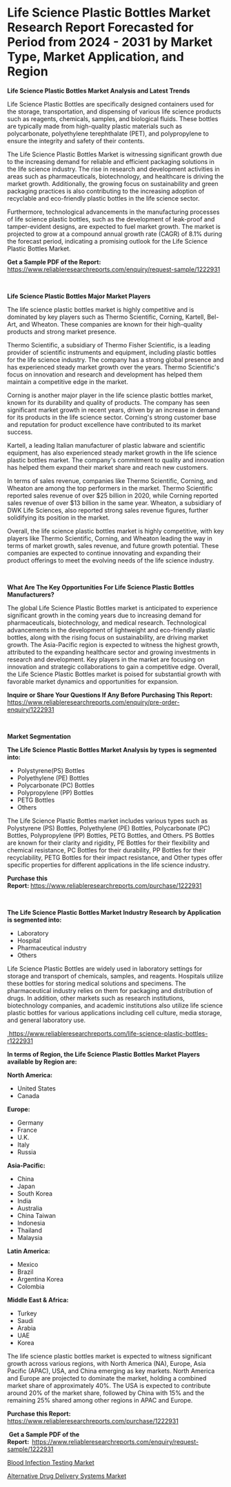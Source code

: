 <p><h1>Life Science Plastic Bottles Market Research Report Forecasted for Period from 2024 -  2031 by Market Type, Market Application, and Region</h1></p><p><strong>Life Science Plastic Bottles Market Analysis and Latest Trends</strong></p>
<p><p>Life Science Plastic Bottles are specifically designed containers used for the storage, transportation, and dispensing of various life science products such as reagents, chemicals, samples, and biological fluids. These bottles are typically made from high-quality plastic materials such as polycarbonate, polyethylene terephthalate (PET), and polypropylene to ensure the integrity and safety of their contents.</p><p>The Life Science Plastic Bottles Market is witnessing significant growth due to the increasing demand for reliable and efficient packaging solutions in the life science industry. The rise in research and development activities in areas such as pharmaceuticals, biotechnology, and healthcare is driving the market growth. Additionally, the growing focus on sustainability and green packaging practices is also contributing to the increasing adoption of recyclable and eco-friendly plastic bottles in the life science sector.</p><p>Furthermore, technological advancements in the manufacturing processes of life science plastic bottles, such as the development of leak-proof and tamper-evident designs, are expected to fuel market growth. The market is projected to grow at a compound annual growth rate (CAGR) of 8.1% during the forecast period, indicating a promising outlook for the Life Science Plastic Bottles Market.</p></p>
<p><strong>Get a Sample PDF of the Report:&nbsp;</strong> <a href="https://www.reliableresearchreports.com/enquiry/request-sample/1222931">https://www.reliableresearchreports.com/enquiry/request-sample/1222931</a></p>
<p>&nbsp;</p>
<p><strong>Life Science Plastic Bottles Major Market Players</strong></p>
<p><p>The life science plastic bottles market is highly competitive and is dominated by key players such as Thermo Scientific, Corning, Kartell, Bel-Art, and Wheaton. These companies are known for their high-quality products and strong market presence.</p><p>Thermo Scientific, a subsidiary of Thermo Fisher Scientific, is a leading provider of scientific instruments and equipment, including plastic bottles for the life science industry. The company has a strong global presence and has experienced steady market growth over the years. Thermo Scientific's focus on innovation and research and development has helped them maintain a competitive edge in the market.</p><p>Corning is another major player in the life science plastic bottles market, known for its durability and quality of products. The company has seen significant market growth in recent years, driven by an increase in demand for its products in the life science sector. Corning's strong customer base and reputation for product excellence have contributed to its market success.</p><p>Kartell, a leading Italian manufacturer of plastic labware and scientific equipment, has also experienced steady market growth in the life science plastic bottles market. The company's commitment to quality and innovation has helped them expand their market share and reach new customers.</p><p>In terms of sales revenue, companies like Thermo Scientific, Corning, and Wheaton are among the top performers in the market. Thermo Scientific reported sales revenue of over $25 billion in 2020, while Corning reported sales revenue of over $13 billion in the same year. Wheaton, a subsidiary of DWK Life Sciences, also reported strong sales revenue figures, further solidifying its position in the market.</p><p>Overall, the life science plastic bottles market is highly competitive, with key players like Thermo Scientific, Corning, and Wheaton leading the way in terms of market growth, sales revenue, and future growth potential. These companies are expected to continue innovating and expanding their product offerings to meet the evolving needs of the life science industry.</p></p>
<p>&nbsp;</p>
<p><strong>What Are The Key Opportunities For Life Science Plastic Bottles Manufacturers?</strong></p>
<p><p>The global Life Science Plastic Bottles market is anticipated to experience significant growth in the coming years due to increasing demand for pharmaceuticals, biotechnology, and medical research. Technological advancements in the development of lightweight and eco-friendly plastic bottles, along with the rising focus on sustainability, are driving market growth. The Asia-Pacific region is expected to witness the highest growth, attributed to the expanding healthcare sector and growing investments in research and development. Key players in the market are focusing on innovation and strategic collaborations to gain a competitive edge. Overall, the Life Science Plastic Bottles market is poised for substantial growth with favorable market dynamics and opportunities for expansion.</p></p>
<p><strong>Inquire or Share Your Questions If Any Before Purchasing This Report:</strong> <a href="https://www.reliableresearchreports.com/enquiry/pre-order-enquiry/1222931">https://www.reliableresearchreports.com/enquiry/pre-order-enquiry/1222931</a></p>
<p>&nbsp;</p>
<p><strong>Market Segmentation</strong></p>
<p><strong>The Life Science Plastic Bottles Market Analysis by types is segmented into:</strong></p>
<p><ul><li>Polystyrene(PS) Bottles</li><li>Polyethylene (PE) Bottles</li><li>Polycarbonate (PC) Bottles</li><li>Polypropylene (PP) Bottles</li><li>PETG Bottles</li><li>Others</li></ul></p>
<p><p>The Life Science Plastic Bottles market includes various types such as Polystyrene (PS) Bottles, Polyethylene (PE) Bottles, Polycarbonate (PC) Bottles, Polypropylene (PP) Bottles, PETG Bottles, and Others. PS Bottles are known for their clarity and rigidity, PE Bottles for their flexibility and chemical resistance, PC Bottles for their durability, PP Bottles for their recyclability, PETG Bottles for their impact resistance, and Other types offer specific properties for different applications in the life science industry.</p></p>
<p><strong>Purchase this Report:&nbsp;</strong><a href="https://www.reliableresearchreports.com/purchase/1222931">https://www.reliableresearchreports.com/purchase/1222931</a></p>
<p>&nbsp;</p>
<p><strong>The Life Science Plastic Bottles Market Industry Research by Application is segmented into:</strong></p>
<p><ul><li>Laboratory</li><li>Hospital</li><li>Pharmaceutical industry</li><li>Others</li></ul></p>
<p><p>Life Science Plastic Bottles are widely used in laboratory settings for storage and transport of chemicals, samples, and reagents. Hospitals utilize these bottles for storing medical solutions and specimens. The pharmaceutical industry relies on them for packaging and distribution of drugs. In addition, other markets such as research institutions, biotechnology companies, and academic institutions also utilize life science plastic bottles for various applications including cell culture, media storage, and general laboratory use.</p></p>
<p><a href="https://www.reliableresearchreports.com/life-science-plastic-bottles-r1222931">&nbsp;https://www.reliableresearchreports.com/life-science-plastic-bottles-r1222931</a></p>
<p><strong>In terms of Region, the Life Science Plastic Bottles Market Players available by Region are:</strong></p>
<p>
    <p> <strong> North America: </strong>
        <ul>
            <li>United States</li>
            <li>Canada</li>
        </ul>
        </p> 
    <p> <strong> Europe: </strong>
        <ul>
            <li>Germany</li>
            <li>France</li>
            <li>U.K.</li>
            <li>Italy</li>
            <li>Russia</li>
        </ul>
        </p> 
    <p> <strong> Asia-Pacific: </strong>
        <ul>
            <li>China</li>
            <li>Japan</li>
            <li>South Korea</li>
            <li>India</li>
            <li>Australia</li>
            <li>China Taiwan</li>
            <li>Indonesia</li>
            <li>Thailand</li>
            <li>Malaysia</li>
        </ul>
        </p> 
    <p> <strong> Latin America: </strong>
        <ul>
            <li>Mexico</li>
            <li>Brazil</li>
            <li>Argentina Korea</li>
            <li>Colombia</li>
        </ul>
        </p> 
    <p> <strong> Middle East & Africa: </strong>
        <ul>
            <li>Turkey</li>
            <li>Saudi</li>
            <li>Arabia</li>
            <li>UAE</li>
            <li>Korea</li>
        </ul>
    </p>
    </p>
<p><p>The life science plastic bottles market is expected to witness significant growth across various regions, with North America (NA), Europe, Asia Pacific (APAC), USA, and China emerging as key markets. North America and Europe are projected to dominate the market, holding a combined market share of approximately 40%. The USA is expected to contribute around 20% of the market share, followed by China with 15% and the remaining 25% shared among other regions in APAC and Europe.</p></p>
<p><strong>Purchase this Report: </strong><a href="https://www.reliableresearchreports.com/purchase/1222931">https://www.reliableresearchreports.com/purchase/1222931</a></p>
<p>&nbsp;<strong>Get a Sample PDF of the Report:&nbsp;&nbsp;</strong><a href="https://www.reliableresearchreports.com/enquiry/request-sample/1222931">https://www.reliableresearchreports.com/enquiry/request-sample/1222931</a></p>
<p><strong></strong></p>
<p><p><a href="https://view.publitas.com/reportprime-1/global-blood-infection-testing-market-is-projected-to-grow-at-a-cagr-of-9-9-forcasted-for-period-from-2024-to-2031/">Blood Infection Testing Market</a></p><p><a href="https://view.publitas.com/reportprime-1/deep-dive-into-the-alternative-drug-delivery-systems-market-itstrends-market-segmentation-and-competitive-analysis/">Alternative Drug Delivery Systems Market</a></p></p>